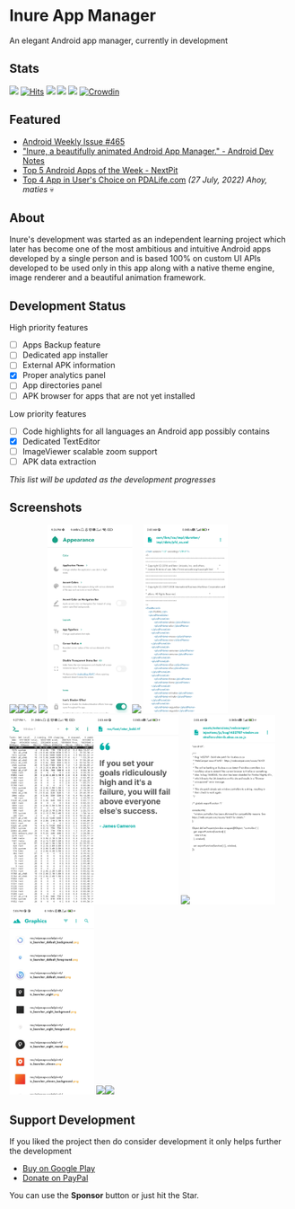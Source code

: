 # Inure App Manager

An elegant Android app manager, currently in development

## Stats
![](https://img.shields.io/tokei/lines/github/Hamza417/Inure?color=orange&label=Total%20Lines&logo=kotlin&logoColor=white) 
[![Hits](https://hits.seeyoufarm.com/api/count/incr/badge.svg?url=https%3A%2F%2Fgithub.com%2FHamza417%2FInure&count_bg=%239A3DC8&title_bg=%23555555&icon=tencentweibo.svg&icon_color=%23E7E7E7&title=Total+Visits&edge_flat=false)](https://hits.seeyoufarm.com) 
![](https://img.shields.io/github/repo-size/Hamza417/Inure?color=teal&label=Size) 
![](https://img.shields.io/github/languages/count/Hamza417/Inure?color=white&label=Languages) 
![](https://img.shields.io/github/license/Hamza417/Inure?color=red&label=License) 
[![Crowdin](https://badges.crowdin.net/inure/localized.svg)](https://crowdin.com/project/inure)

## Featured
- [Android Weekly Issue #465](https://androidweekly.net/issues/issue-465)
- ["Inure, a beautifully animated Android App Manager." - Android Dev Notes](https://twitter.com/androiddevnotes/status/1389111968670179340)
- [Top 5 Android Apps of the Week - NextPit](https://www.nextpit.com/apps-of-the-week-51-2021)
- [Top 4 App in User's Choice on PDALife.com](https://pdalife.com/android/sistemnye/sort-by/popular/) _(27 July, 2022) Ahoy, maties_ 💀

## About
Inure's development was started as an independent learning project which later has become one of the most ambitious and intuitive Android apps
developed by a single person and is based 100% on custom UI APIs developed to be used only in this app along with a native theme engine, 
image renderer and a beautiful animation framework.

## Development Status

High priority features

- [ ] Apps Backup feature
- [ ] Dedicated app installer
- [ ] External APK information
- [x] Proper analytics panel
- [ ] App directories panel
- [ ] APK browser for apps that are not yet installed

Low priority features

- [ ] Code highlights for all languages an Android app possibly contains
- [x] Dedicated TextEditor
- [ ] ImageViewer scalable zoom support
- [ ] APK data extraction

*This list will be updated as the development progresses*

## Screenshots

<img src="https://github.com/Hamza417/Inure/blob/master/screenshots/01.jpg" width="30%"><img src="https://github.com/Hamza417/Inure/blob/master/screenshots/03.jpg" width="30%"><img src="https://github.com/Hamza417/Inure/blob/master/screenshots/04.jpg" width="30%">
<img src="https://github.com/Hamza417/Inure/blob/master/screenshots/05.jpg" width="30%"><img src="https://github.com/Hamza417/Inure/blob/master/screenshots/06.jpg" width="30%"><img src="https://github.com/Hamza417/Inure/blob/master/screenshots/07.jpg" width="30%">
<img src="https://github.com/Hamza417/Inure/blob/master/screenshots/08.jpg" width="30%"><img src="https://github.com/Hamza417/Inure/blob/master/screenshots/02.jpg" width="30%"><img src="https://github.com/Hamza417/Inure/blob/master/screenshots/09.jpg" width="30%">
<img src="https://github.com/Hamza417/Inure/blob/master/screenshots/10.jpg" width="30%"><img src="https://github.com/Hamza417/Inure/blob/master/screenshots/11.jpg" width="30%"><img src="https://github.com/Hamza417/Inure/blob/master/screenshots/12.jpg" width="30%">
<img src="https://github.com/Hamza417/Inure/blob/master/screenshots/13.jpg" width="30%"><img src="https://github.com/Hamza417/Inure/blob/master/screenshots/00.jpg" width="30%">

## Support Development
If you liked the project then do consider development it only helps further the development

- [Buy on Google Play](https://play.google.com/store/apps/details?id=app.simple.inure)
- [Donate on PayPal](https://paypal.me/hamza417)

You can use the **Sponsor** button or just hit the Star.
